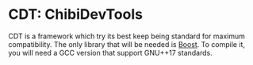 CDT: ChibiDevTools
==================
CDT is a framework which try its best keep being standard for maximum compatibility. The only library that will be needed is [Boost](boost.org).
To compile it, you will need a GCC version that support GNU++17 standards.

